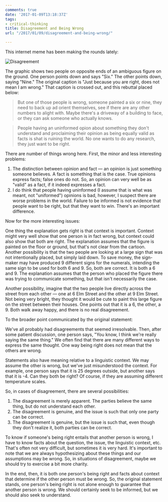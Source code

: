 ```yaml
---
comments: true
date: '2017-01-09T13:18:37Z'
tags:
- critical-thinking
title: Disagreement and Being Wrong
url: "/2017/01/09/disagreement-and-being-wrong/"

---
```

This internet meme has been making the rounds lately:

![Disagreement](/img/2017/disagreement.jpg)

The graphic shows two people on opposite ends of an ambiguous figure on the ground. One person points down and says "Six." The other points down, saying "Nine." The original caption is "Just because you are right, does not mean I am wrong." That caption is crossed out, and this rebuttal placed below:

>But one of those people is wrong, someone painted a six or nine, they need to back up ad orient themselves, see if there are any other numbers to alight with. Maybe there's a driveway of a building to face, or they can ask someone who actually knows.

>People having an uninformed opion about something they don't understand and proclaiming their opinion as being equally valid as facts is shat is ruining the world. No one wants to do any research, they just want to be right.


There are number of things wrong here. First, the minor and less interesting problems:

1. The distinction between opinion and fact — an opinion is just something someone believes. A fact is something that is the case. True opinions express facts; false ones do not. So, an opinion can very well be as "valid" as a fact, if it indeed expresses a fact.
2. I do think that people having uninformed (I assume that is what was meant, not "uniformed") opinions is bad, however, I suspect there are worse problems in the world. Failure to be informed is not evidence that people want to be right, but that they want to win. There's an important difference.

Now for the more interesting issues:

One thing the explanation gets right is that context is important. Context might very well show that one person is in fact wrong, but context could also show that both are right. The explanation assumes that the figure is painted on the floor or ground, but that's not clear from the cartoon. Another possibility is that the two people are looking at a large sign that was not intentionally placed, but simply laid down. To save money, the sign-maker may have produced 9 different signs for the numerals, intending the same sign to be used for both 6 and 9. So, both are correct. It is both a 6 and 9. The explanation assumes that the person who placed the figure there was trying to communicate something, but that isn't necessarily the case.

Another possibility, imagine that the two people live directly across the street from each other — one at 6 Elm Street and the other at 9 Elm Street. Not being very bright, they thought it would be cute to paint this large figure on the street between their houses. One points out that it is a 6, the other, a 9. Both walk away happy, and there is no real disagreement.

To the broader point communicated by the original statement:

We've all probably had disagreements that seemed irresolvable. Then, after some patient discussion, one person says, "You know, I think we're really saying the same thing." We often find that there are many different ways to express the same thought. One way being right does not mean that the others are wrong.

Statements also have meaning relative to a linguistic context. We may assume the other is wrong, but we've just misunderstood the context. For example, one person says that it is 25 degrees outside, but another says that it is -4. Can they both be right? Of course, if they are assuming different temperature scales.

So, in cases of disagreement, there are several possibilities:

1. The disagreement is merely apparent. The parties believe the same thing, but do not understand each other.
2. The disagreement is genuine, and the issue is such that only one party can be correct.
3. The disagreement is genuine, but the issue is such that, even though they don't realize it, both parties can be correct.

To know if someone's being right entails that another person is wrong, I have to know facts about the question, the issue, the linguistic context, etc. That's often not very difficult, but sometimes it is very hard. It's important to note that we are always hypothesizing about these things and our assumptions may be wrong. So, in situations of disagreement, maybe we should try to exercise a bit more charity.

In the end, then, it is both one person's being right and facts about context that determine if the other person must be wrong. So, the original statement stands, one person's being right is not alone enough to guarantee that another person is wrong. We should certainly seek to be informed, but we should also seek to understand.


